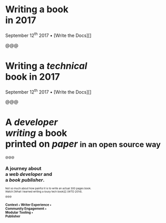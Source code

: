 # Writing a book <br> in 2017

<footer>
September 12<sup>th</sup> 2017 • [Write the Docs][]
</footer>

[Write the Docs]: http://writethedocs.org/conf/eu/2017/

@@@

# Writing a _technical_<br>book in 2017

<footer>
September 12<sup>th</sup> 2017 • [Write the Docs][]
</footer>

[Write the Docs]: http://writethedocs.org/conf/eu/2017/

@@@

# A _developer_ <br> _writing_ a book <br> printed on _paper_ <small>in an open source way<small>

@@@

## A journey about <br> a *web developer* and <br> a *book publisher*.

<footer>
  <small>Not so much about how painful it is to write an actual 300 pages book.
  <br>Watch [What I learned writing a lousy tech book][] (WTD 2014).<small>
</footer>

[What I learned writing a lousy tech book]: https://www.youtube.com/watch?v=w1L2SgQuv6Q

@@@

<!-- .slide: data-state="contrasted" -->

## Context • Writer Experience • <br> Community Engagement • <br> Modular Tooling • <br> Publisher
